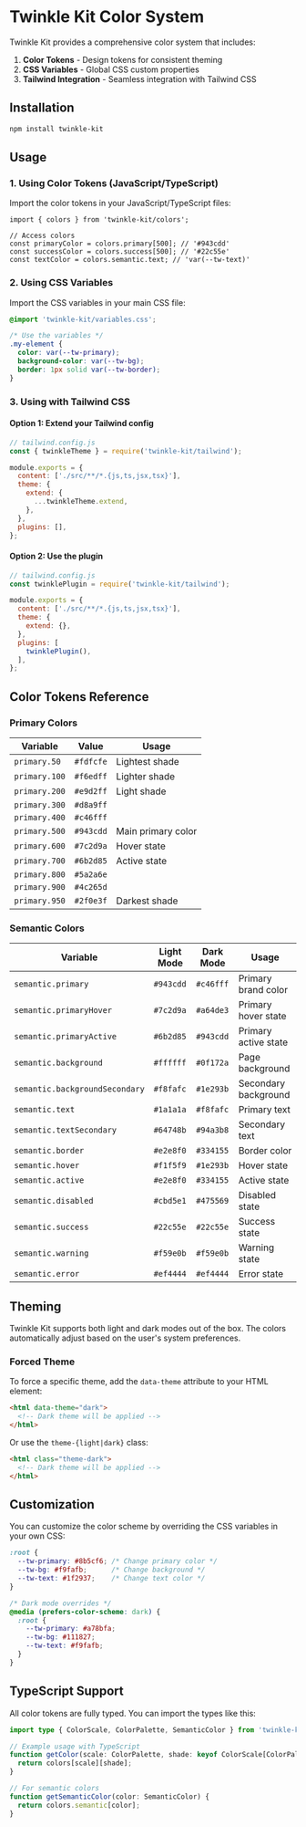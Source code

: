 # Twinkle Kit Color System

Twinkle Kit provides a comprehensive color system that includes:

1. **Color Tokens** - Design tokens for consistent theming
2. **CSS Variables** - Global CSS custom properties
3. **Tailwind Integration** - Seamless integration with Tailwind CSS

## Installation

```bash
npm install twinkle-kit
```

## Usage

### 1. Using Color Tokens (JavaScript/TypeScript)

Import the color tokens in your JavaScript/TypeScript files:

```tsx
import { colors } from 'twinkle-kit/colors';

// Access colors
const primaryColor = colors.primary[500]; // '#943cdd'
const successColor = colors.success[500]; // '#22c55e'
const textColor = colors.semantic.text; // 'var(--tw-text)'
```

### 2. Using CSS Variables

Import the CSS variables in your main CSS file:

```css
@import 'twinkle-kit/variables.css';

/* Use the variables */
.my-element {
  color: var(--tw-primary);
  background-color: var(--tw-bg);
  border: 1px solid var(--tw-border);
}
```

### 3. Using with Tailwind CSS

#### Option 1: Extend your Tailwind config

```js
// tailwind.config.js
const { twinkleTheme } = require('twinkle-kit/tailwind');

module.exports = {
  content: ['./src/**/*.{js,ts,jsx,tsx}'],
  theme: {
    extend: {
      ...twinkleTheme.extend,
    },
  },
  plugins: [],
};
```

#### Option 2: Use the plugin

```js
// tailwind.config.js
const twinklePlugin = require('twinkle-kit/tailwind');

module.exports = {
  content: ['./src/**/*.{js,ts,jsx,tsx}'],
  theme: {
    extend: {},
  },
  plugins: [
    twinklePlugin(),
  ],
};
```

## Color Tokens Reference

### Primary Colors

| Variable | Value | Usage |
|----------|-------|-------|
| `primary.50` | `#fdfcfe` | Lightest shade |
| `primary.100` | `#f6edff` | Lighter shade |
| `primary.200` | `#e9d2ff` | Light shade |
| `primary.300` | `#d8a9ff` | 
| `primary.400` | `#c46fff` | 
| `primary.500` | `#943cdd` | Main primary color |
| `primary.600` | `#7c2d9a` | Hover state |
| `primary.700` | `#6b2d85` | Active state |
| `primary.800` | `#5a2a6e` | 
| `primary.900` | `#4c265d` | 
| `primary.950` | `#2f0e3f` | Darkest shade |

### Semantic Colors

| Variable | Light Mode | Dark Mode | Usage |
|----------|------------|-----------|-------|
| `semantic.primary` | `#943cdd` | `#c46fff` | Primary brand color |
| `semantic.primaryHover` | `#7c2d9a` | `#a64de3` | Primary hover state |
| `semantic.primaryActive` | `#6b2d85` | `#943cdd` | Primary active state |
| `semantic.background` | `#ffffff` | `#0f172a` | Page background |
| `semantic.backgroundSecondary` | `#f8fafc` | `#1e293b` | Secondary background |
| `semantic.text` | `#1a1a1a` | `#f8fafc` | Primary text |
| `semantic.textSecondary` | `#64748b` | `#94a3b8` | Secondary text |
| `semantic.border` | `#e2e8f0` | `#334155` | Border color |
| `semantic.hover` | `#f1f5f9` | `#1e293b` | Hover state |
| `semantic.active` | `#e2e8f0` | `#334155` | Active state |
| `semantic.disabled` | `#cbd5e1` | `#475569` | Disabled state |
| `semantic.success` | `#22c55e` | `#22c55e` | Success state |
| `semantic.warning` | `#f59e0b` | `#f59e0b` | Warning state |
| `semantic.error` | `#ef4444` | `#ef4444` | Error state |

## Theming

Twinkle Kit supports both light and dark modes out of the box. The colors automatically adjust based on the user's system preferences.

### Forced Theme

To force a specific theme, add the `data-theme` attribute to your HTML element:

```html
<html data-theme="dark">
  <!-- Dark theme will be applied -->
</html>
```

Or use the `theme-{light|dark}` class:

```html
<html class="theme-dark">
  <!-- Dark theme will be applied -->
</html>
```

## Customization

You can customize the color scheme by overriding the CSS variables in your own CSS:

```css
:root {
  --tw-primary: #8b5cf6; /* Change primary color */
  --tw-bg: #f9fafb;      /* Change background */
  --tw-text: #1f2937;    /* Change text color */
}

/* Dark mode overrides */
@media (prefers-color-scheme: dark) {
  :root {
    --tw-primary: #a78bfa;
    --tw-bg: #111827;
    --tw-text: #f9fafb;
  }
}
```

## TypeScript Support

All color tokens are fully typed. You can import the types like this:

```typescript
import type { ColorScale, ColorPalette, SemanticColor } from 'twinkle-kit/colors';

// Example usage with TypeScript
function getColor(scale: ColorPalette, shade: keyof ColorScale[ColorPalette]) {
  return colors[scale][shade];
}

// For semantic colors
function getSemanticColor(color: SemanticColor) {
  return colors.semantic[color];
}
```
